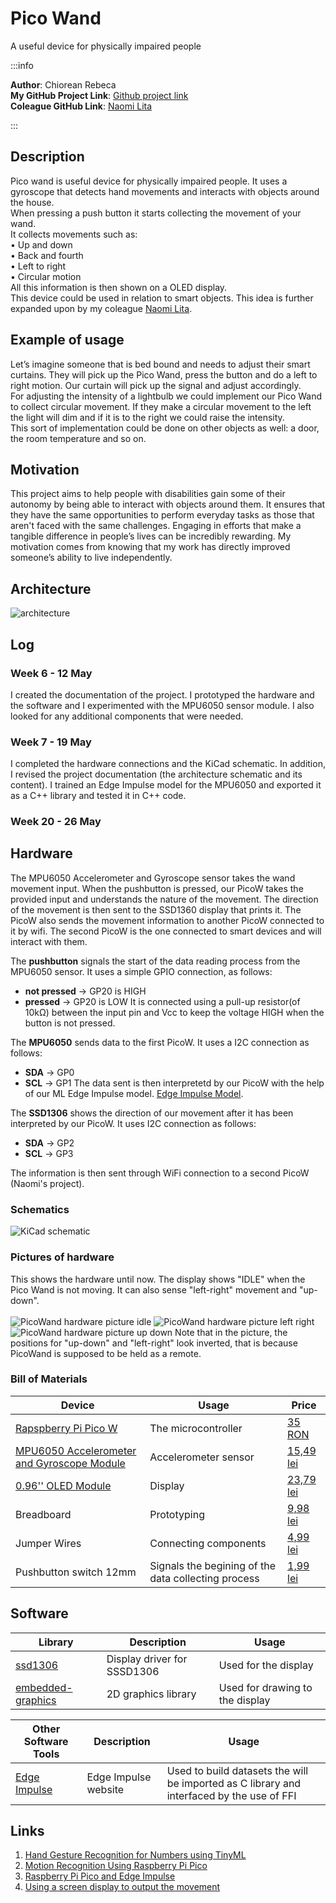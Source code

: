 # Pico Wand
A useful device for physically impaired people

:::info 

**Author**: Chiorean Rebeca \
**My GitHub Project Link**: [Github project link](https://github.com/UPB-FILS-MA/project-ChioreanRebeca)<br />
**Coleague GitHub Link**: [Naomi Lita](https://github.com/UPB-FILS-MA/project-nimintz)

:::

## Description

Pico wand is useful device for physically impaired people. It uses a gyroscope that detects hand movements and interacts with objects around the house. <br />
When pressing a push button it starts collecting the movement of your wand.<br />
It collects movements such as:<br />
  •	Up and down<br />
  •	Back and fourth<br />
  •	Left to right<br />
  •	Circular motion<br />
All this information is then shown on a OLED display.<br />
This device could be used in relation to smart objects. This idea is further expanded upon by my coleague [Naomi Lita](https://github.com/UPB-FILS-MA/project-nimintz).<br />

## Example of usage

Let’s imagine someone that is bed bound and needs to adjust their smart curtains. They will pick up the Pico Wand, press the button and do a left to right motion. Our curtain will pick up the signal and adjust accordingly.<br />
For adjusting the intensity of a lightbulb we could implement our Pico Wand to collect circular movement.
If they make a circular movement to the left the light will dim and if it is to the right we could raise the intensity.<br />
This sort of implementation could be done on other objects as well: a door, the room temperature and so on.

## Motivation
This project aims to help people with disabilities gain some of their autonomy by being able to interact with objects around them. It ensures that they have the same opportunities to perform everyday tasks as those that aren't faced with the same challenges. Engaging in efforts that make a tangible difference in people’s lives can be incredibly rewarding. My motivation comes from knowing that my work has directly improved someone’s ability to live independently.

## Architecture 

![architecture](architecture_ChioreanRebeca_LitaNaomi.png)

## Log

<!-- write every week your progress here -->

### Week 6 - 12 May
I created the documentation of the project. I prototyped the hardware and the software and I experimented with the MPU6050 sensor module. I also looked for any additional components that were needed.
### Week 7 - 19 May
I completed the hardware connections and the KiCad schematic. In addition, I revised the project documentation (the architecture schematic and its content). I trained an Edge Impulse model for the MPU6050 and exported it as a C++ library and tested it in C++ code.
### Week 20 - 26 May


## Hardware
The MPU6050 Accelerometer and Gyroscope sensor takes the wand movement input. When the pushbutton is pressed, our PicoW takes the provided input and understands the nature of the movement. The direction of the movement is then sent to the SSD1360 display that prints it. The PicoW also sends the movement information to another PicoW connected to it by wifi. The second PicoW is the one connected to smart devices and will interact with them.<br />  

The **pushbutton** signals the start of the data reading process from the MPU6050 sensor. It uses a simple GPIO connection, as follows:<br />
  - **not pressed** -> GP20 is HIGH
  - **pressed** -> GP20 is LOW
It is connected using a pull-up resistor(of 10kΩ) between the input pin and Vcc to keep the voltage HIGH when the button is not pressed.<br />  

The **MPU6050** sends data to the first PicoW. It uses a I2C connection as follows:<br />
  - **SDA** -> GP0
  - **SCL** -> GP1
The data sent is then interpretetd by our PicoW with the help of our ML Edge Impulse model. [Edge Impulse Model](https://studio.edgeimpulse.com/studio/395280).<br />  

The **SSD1306** shows the direction of our movement after it has been interpreted by our PicoW. It uses I2C connection as follows:<br />
  - **SDA** -> GP2
  - **SCL** -> GP3

The information is then sent through WiFi connection to a second PicoW (Naomi's project).

### Schematics
![KiCad schematic](ChioreanRebeca_PicoWand.svg)

### Pictures of hardware
This shows the hardware until now. The display shows "IDLE" when the Pico Wand is not moving. It can also sense "left-right" movement and "up-down".<br />  
![PicoWand hardware picture idle](picture_of_hardware.png)
![PicoWand hardware picture left right](picture_of_hardware_leftright.png)
![PicoWand hardware picture up down](picture_of_hardware_updown.png)
Note that in the picture, the positions for "up-down" and "left-right" look inverted, that is because PicoWand is supposed to be held as a remote.

### Bill of Materials

<!-- Fill out this table with all the hardware components that you might need. -->

| Device | Usage | Price |
|--------|--------|-------|
| [Rapspberry Pi Pico W](https://www.raspberrypi.com/documentation/microcontrollers/raspberry-pi-pico.html) | The microcontroller | [35 RON](https://www.optimusdigital.ro/en/raspberry-pi-boards/12394-raspberry-pi-pico-w.html) |
|[MPU6050 Accelerometer and Gyroscope Module](https://invensense.tdk.com/wp-content/uploads/2015/02/MPU-6000-Datasheet1.pdf)|Accelerometer sensor|[15,49 lei](https://www.optimusdigital.ro/en/inertial-sensors/96-mpu6050-accelerometer-and-gyroscope-module.html)|
|[0.96'' OLED Module](https://components101.com/sites/default/files/component_datasheet/SSD1306-OLED-Display-Datasheet.pdf)|Display|[23,79 lei](https://www.optimusdigital.ro/en/lcds/194-yellow-and-blue-096-oled-module-128x64-px.html?search_query=OLED+Display+&results=73)|
|Breadboard|Prototyping|[9,98 lei](https://www.optimusdigital.ro/en/breadboards/8-breadboard-hq-830-points.html?search_query=bread+board&results=420)|
|Jumper Wires|Connecting components|[4,99 lei](https://www.optimusdigital.ro/en/wires-with-connectors/889-set-fire-tata-tata-10p-20-cm.html?search_query=jumper+wires&results=101)|
|Pushbutton switch 12mm|Signals the begining of the data collecting process|[1,99 lei](https://www.optimusdigital.ro/en/others/1118-blue-round-button-with-cover.html?search_query=button&results=510)|


## Software

| Library | Description | Usage |
|---------|-------------|-------|
| [ssd1306](https://github.com/jamwaffles/ssd1306) | Display driver for SSSD1306 | Used for the display|
| [embedded-graphics](https://github.com/embedded-graphics/embedded-graphics) | 2D graphics library | Used for drawing to the display |

| Other Software Tools | Description | Usage |
|---------|-------------|-------|
| [Edge Impulse](https://edgeimpulse.com) | Edge Impulse website | Used to build datasets the will be imported as C library and interfaced by the use of FFI|


## Links
<!-- Add a few links that got you the idea and that you think you will use for your project -->

1. [Hand Gesture Recognition for Numbers using TinyML](https://medium.com/@subirmaity/hand-gesture-recognition-for-numbers-using-tinyml-323d2a524c3e)
2. [Motion Recognition Using Raspberry Pi Pico](https://mjrobot.org/2021/03/12/tinyml-motion-recognition-using-raspberry-pi-pico/)
3. [Raspberry Pi Pico and Edge Impulse](https://www.hackster.io/shahizat/gesture-recognition-using-raspberry-pi-pico-and-edge-impulse-7a63b6)
4. [Using a screen display to output the movement](https://www.hackster.io/shubhamsantosh99/gesture-recognition-on-pico-using-edge-impulse-fd962e#overview)
